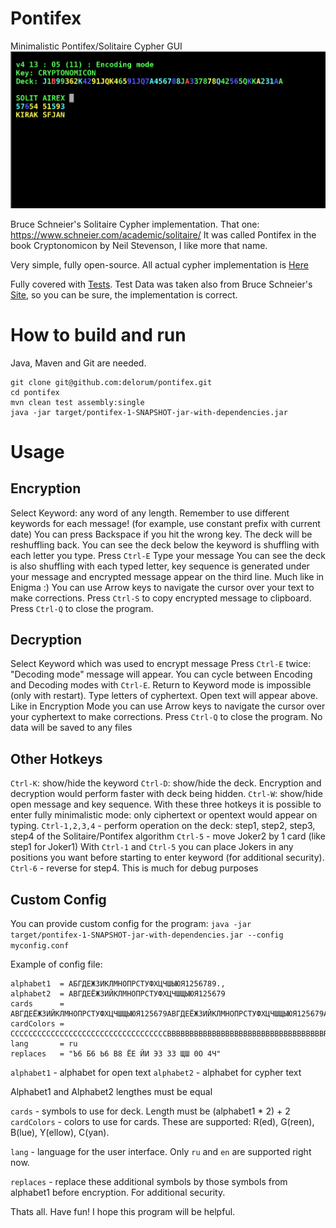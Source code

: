 # Pontifex
Minimalistic Pontifex/Solitaire Cypher GUI
![](https://raw.githubusercontent.com/delorum/pontifex/master/pontifex_v4.png)

Bruce Schneier's Solitaire Cypher implementation. That one: https://www.schneier.com/academic/solitaire/ It was called Pontifex in the book Cryptonomicon by Neil Stevenson, I like more that name.

Very simple, fully open-source. All actual cypher implementation is [Here](https://github.com/delorum/pontifex/blob/master/src/main/scala/pontifex/Pontifex.scala)

Fully covered with [Tests](https://github.com/delorum/pontifex/blob/master/src/test/scala/pontifex/PontifexTest.scala). Test Data was taken also from Bruce Schneier's [Site](https://www.schneier.com/wp-content/uploads/2015/12/sol-test.txt), so you can be sure, the implementation is correct.

# How to build and run
Java, Maven and Git are needed.
```
git clone git@github.com:delorum/pontifex.git
cd pontifex
mvn clean test assembly:single
java -jar target/pontifex-1-SNAPSHOT-jar-with-dependencies.jar
```

# Usage

## Encryption

Select Keyword: any word of any length. Remember to use different keywords for each message! (for example, use constant prefix with current date)
You can press Backspace if you hit the wrong key. The deck will be reshuffling back.
You can see the deck below the keyword is shuffling with each letter you type.
Press `Ctrl-E`
Type your message
You can see the deck is also shuffling with each typed letter, key sequence is generated under your message and encrypted message appear on the third line. Much like in Enigma :)
You can use Arrow keys to navigate the cursor over your text to make corrections.
Press `Ctrl-S` to copy encrypted message to clipboard.
Press `Ctrl-Q` to close the program.

## Decryption

Select Keyword which was used to encrypt message
Press `Ctrl-E` twice: "Decoding mode" message will appear.
You can cycle between Encoding and Decoding modes with `Ctrl-E`. Return to Keyword mode is impossible (only with restart).
Type letters of cyphertext. Open text will appear above.
Like in Encryption Mode you can use Arrow keys to navigate the cursor over your cyphertext to make corrections.
Press `Ctrl-Q` to close the program. No data will be saved to any files

## Other Hotkeys

`Ctrl-K`: show/hide the keyword
`Ctrl-D`: show/hide the deck. Encryption and decryption would perform faster with deck being hidden.
`Ctrl-W`: show/hide open message and key sequence.
With these three hotkeys it is possible to enter fully minimalistic mode: only ciphertext or opentext would appear on typing.
`Ctrl-1,2,3,4` - perform operation on the deck: step1, step2, step3, step4 of the Solitaire/Pontifex algorithm
`Ctrl-5` - move Joker2 by 1 card (like step1 for Joker1)
With `Ctrl-1` and `Ctrl-5` you can place Jokers in any positions you want before starting to enter keyword (for additional security).
`Ctrl-6` - reverse for step4. This is much for debug purposes

## Custom Config

You can provide custom config for the program:
`java -jar target/pontifex-1-SNAPSHOT-jar-with-dependencies.jar --config myconfig.conf`

Example of config file:
```
alphabet1  = АБГДЕЖЗИКЛМНОПРСТУФХЦЧШЫЮЯ1256789.,
alphabet2  = АВГДЕЁЖЗИЙКЛМНОПРСТУФХЦЧШЩЫЮЯ125679
cards      = АВГДЕЁЖЗИЙКЛМНОПРСТУФХЦЧШЩЫЮЯ125679АВГДЕЁЖЗИЙКЛМНОПРСТУФХЦЧШЩЫЮЯ125679АВ
cardColors = CCCCCCCCCCCCCCCCCCCCCCCCCCCCCCCCCCCBBBBBBBBBBBBBBBBBBBBBBBBBBBBBBBBBBBRR
lang       = ru
replaces   = "Ъ6 Б6 Ь6 В8 ЁЕ ЙИ ЭЗ 3З ЩШ 0О 4Ч"
```

`alphabet1` - alphabet for open text
`alphabet2` - alphabet for cypher text

Alphabet1 and Alphabet2 lengthes must be equal

`cards` - symbols to use for deck. Length must be (alphabet1 * 2) + 2
`cardColors` - colors to use for cards. These are supported: R(ed), G(reen), B(lue), Y(ellow), C(yan).

`lang` - language for the user interface. Only `ru` and `en` are supported right now.

`replaces` - replace these additional symbols by those symbols from alphabet1 before encryption. For additional security.

Thats all. Have fun! I hope this program will be helpful.
